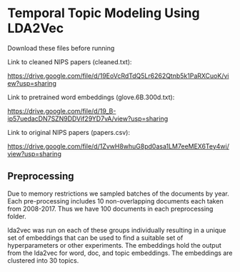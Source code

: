# Temporal Topic Modeling Using LDA2Vec

Download these files before running

Link to cleaned NIPS papers (cleaned.txt): 

https://drive.google.com/file/d/19EoVcRdTdQ5Lr6262Qtnb5k1PaRXCuoK/view?usp=sharing

Link to pretrained word embeddings (glove.6B.300d.txt): 

https://drive.google.com/file/d/19_B-ip57uedacDN7SZN9DDVif29YD7vA/view?usp=sharing

Link to original NIPS papers (papers.csv): 

https://drive.google.com/file/d/1ZvwH8whuG8pd0asa1LM7eeMEX6Tey4wi/view?usp=sharing


## Preprocessing

Due to memory restrictions we sampled batches of the documents by year. Each pre-processing includes 10 non-overlapping documents each taken from 2008-2017. Thus we have 100 documents in each preprocessing folder.

lda2vec was run on each of these groups individually resulting in a unique set of embeddings that can be used to find a suitable set of hyperparameters or other experiments. The embeddings hold the output from the lda2vec for word, doc, and topic embeddings. The embeddings are clustered into 30 topics.
